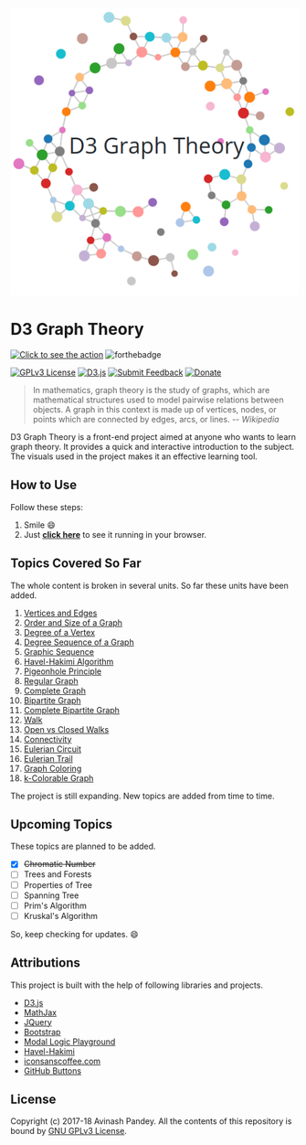 <p align="center">
  <img src="img/banner.png" style="max-width:100%;">
</p>

# D3 Graph Theory

[![Click to see the action](https://forthebadge.com/images/badges/check-it-out.svg)](https://mrpandey.github.io/d3graphTheory/)
![forthebadge](https://forthebadge.com/images/badges/made-with-javascript.svg)


[![GPLv3 License](https://img.shields.io/aur/license/yaourt.svg?style=flat-square)](https://github.com/mrpandey/d3graphTheory/blob/master/LICENSE)
[![D3.js](https://img.shields.io/badge/powered%20by-D3.js-red.svg?style=flat-square)](https://d3js.org/)
[![Submit Feedback](https://img.shields.io/badge/feedback-welcome-brightgreen.svg?style=flat-square)](https://github.com/mrpandey/d3graphTheory/issues/new)
[![Donate](https://img.shields.io/badge/%24-donate-orange.svg?style=flat-square)](https://www.buymeacoffee.com/mrpandey)


> In mathematics, graph theory is the study of graphs, which are mathematical structures used to model pairwise relations between objects. A graph in this context is made up of vertices, nodes, or points which are connected by edges, arcs, or lines.
> -- <cite>Wikipedia</cite>

D3 Graph Theory is a front-end project aimed at anyone who wants to learn graph theory. It provides a quick and interactive introduction to the subject. The visuals used in the project makes it an effective learning tool.

## How to Use

Follow these steps:
1. Smile :smile:
2. Just <b><a href="https://mrpandey.github.io/d3graphTheory/" target="_blank">click here</a></b> to see it running in your browser.

## Topics Covered So Far

The whole content is broken in several units. So far these units have been added.

1. [Vertices and Edges](https://mrpandey.github.io/d3graphTheory/unit.html?vertices-and-edges)
2. [Order and Size of a Graph](https://mrpandey.github.io/d3graphTheory/unit.html?order-and-size)
3. [Degree of a Vertex](https://mrpandey.github.io/d3graphTheory/unit.html?degree-of-vertex)
4. [Degree Sequence of a Graph](https://mrpandey.github.io/d3graphTheory/unit.html?degree-sequence)
5. [Graphic Sequence](https://mrpandey.github.io/d3graphTheory/unit.html?graphic-sequence)
6. [Havel-Hakimi Algorithm](https://mrpandey.github.io/d3graphTheory/unit.html?havel-hakimi)
7. [Pigeonhole Principle](https://mrpandey.github.io/d3graphTheory/unit.html?pigeonhole)
8. [Regular Graph](https://mrpandey.github.io/d3graphTheory/unit.html?regular-graph)
9. [Complete Graph](https://mrpandey.github.io/d3graphTheory/unit.html?complete-graph)
10. [Bipartite Graph](https://mrpandey.github.io/d3graphTheory/unit.html?bipartite)
11. [Complete Bipartite Graph](https://mrpandey.github.io/d3graphTheory/unit.html?complete-bipartite)
12. [Walk](https://mrpandey.github.io/d3graphTheory/unit.html?walk)
13. [Open vs Closed Walks](https://mrpandey.github.io/d3graphTheory/unit.html?open-vs-closed)
14. [Connectivity](https://mrpandey.github.io/d3graphTheory/unit.html?connectivity)
15. [Eulerian Circuit](https://mrpandey.github.io/d3graphTheory/unit.html?eulerian-circuit)
16. [Eulerian Trail](https://mrpandey.github.io/d3graphTheory/unit.html?eulerian-trail)
17. [Graph Coloring](https://mrpandey.github.io/d3graphTheory/unit.html?graph-coloring)
18. [k-Colorable Graph](https://mrpandey.github.io/d3graphTheory/unit.html?k-colorable)

The project is still expanding. New topics are added from time to time.

## Upcoming Topics

These topics are planned to be added.

- [x] ~~Chromatic Number~~
- [ ] Trees and Forests
- [ ] Properties of Tree
- [ ] Spanning Tree
- [ ] Prim's Algorithm
- [ ] Kruskal's Algorithm

So, keep checking for updates. :smile:

## Attributions

This project is built with the help of following libraries and projects.

* [D3.js](https://github.com/d3/d3)
* [MathJax](https://github.com/mathjax/MathJax)
* [JQuery](https://github.com/jquery/jquery)
* [Bootstrap](https://github.com/twbs/bootstrap)
* [Modal Logic Playground](https://github.com/rkirsling/modallogic)
* [Havel-Hakimi](https://github.com/jacquerie/hh)
* [iconsanscoffee.com](http://iconsandcoffee.com/)
* [GitHub Buttons](https://ghbtns.com/)

## License

Copyright (c) 2017-18 Avinash Pandey.
All the contents of this repository is bound by [GNU GPLv3 License](https://github.com/mrpandey/d3graphTheory/blob/master/LICENSE).
